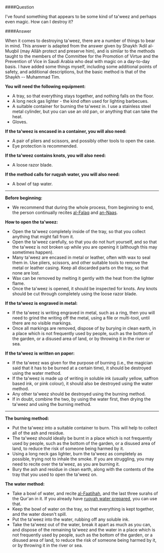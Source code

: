 [title: How Do I Destroy a Ta'weez?]:/
[path: /ruqyah/how-do-i-destroy-a-taweez]:/

####Question

I've found something that appears to be some kind of ta'weez and perhaps even magic. How can I destroy it?

####Answer

When it comes to destroying ta'weez, there are a number of things to bear in mind. This answer is adapted from the answer given by Shaykh ‘Adil al-Muqbil (may Allāh protect and preserve him), and is similar to the methods taught to the members of the Committee for the Promotion of Virtue and the Prevention of Vice in Saudi Arabia who deal with magic on a day-to-day basis. I have added some things myself, including some additional points of safety, and additional descriptions, but the basic method is that of the Shaykh -- Muhammad Tim.

**You will need the following equipment:**

* A tray, so that everything stays together, and nothing falls on the floor.
* A long neck gas lighter - the kind often used for lighting barbecues.
* A suitable container for burning the ta'weez in. I use a stainless steel metal cylinder, but you can use an old pan, or anything that can take the heat.
* Gloves.

**If the ta'weez is encased in a container, you will also need:**

* A pair of pliers and scissors, and possibly other tools to open the case.
* Eye protection is recommended.

**If the ta'weez contains knots, you will also need:**

* A loose razor blade.

**If the method calls for ruqyah water, you will also need:**

* A bowl of tap water.

<hr />

**Before beginning:**

* We recommend that during the whole process, from beginning to end, the person continually recites [al-Falaq](http://quran.com/113) and [an-Naas](http://quran.com/114).

**How to open the ta'weez:**

* Open the ta'weez completely inside of the tray, so that you collect anything that might fall from it. 
* Open the ta'weez carefully, so that you do not hurt yourself, and so that the ta'weez is not broken up while you are opening it (although this may sometimes happen). 
* Many ta'weez are encased in metal or leather, often with wax to seal them in. Use pliers, scissors, and other suitable tools to remove the metal or leather casing. Keep all discarded parts on the tray, so that none are lost. 
* Wax can be removed by melting it gently with the heat from the lighter flame.
* Once the ta'weez is opened, it should be inspected for knots. Any knots should be cut through completely using the loose razor blade.

**If the ta'weez is engraved in metal:**

* If the ta'weez is writing engraved in metal, such as a ring, then you will need to grind the writing off the metal, using a file or multi-tool, until there are no visible markings.
* Once all markings are removed, dispose of by burying in clean earth, in a place which is not frequently used by people, such as the bottom of the garden, or a disused area of land, or by throwing it in the river or sea.

**If the ta'weez is written on paper:**

* If the ta'weez was given for the purpose of burning (i.e., the magician said that it has to be burned at a certain time), it should be destroyed using the water method.
* If the ta'weez is made up of writing in soluble ink (usually yellow, saffron based ink, or pink colour), it should also be destroyed using the water method.
* Any other ta'weez should be destroyed using the burning method.
* If in doubt, combine the two, by using the water first, then drying the ta'weez and using the burning method.

<hr />

**The burning method:**

* Put the ta'weez into a suitable container to burn. This will help to collect all of the ash and residue.
* The ta'weez should ideally be burnt in a place which is not frequently used by people, such as the bottom of the garden, or a disused area of land, to reduce the risk of someone being harmed by it.
* Using a long neck gas lighter, burn the ta'weez as completely as possible, trying not to inhale the smoke. If you are struggling, you may need to recite over the ta'weez, as you are burning it.
* Bury the ash and residue in clean earth, along with the contents of the tray that you used to open the ta'weez on.

**The water method:**

* Take a bowl of water, and recite [al-Faatihah](http://quran.com/1), and the last three surahs of the Qur'an in it. If you already have [ruqyah water prepared](/7dayrd), you can use that.
* Keep the bowl of water on the tray, so that everything is kept together, and the water doesn't spill.
* Put the ta'weez into the water, rubbing off any soluble ink.
* Take the ta'weez out of the water, break it apart as much as you can, and dispose of the remaining ta'weez and the water in a place which is not frequently used by people, such as the bottom of the garden, or a disused area of land, to reduce the risk of someone being harmed by it, or by throwing it in the river or sea.